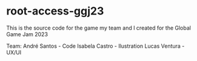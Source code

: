 # root-access-ggj23

This is the source code for the game my team and I created for the Global Game Jam 2023


Team:
André Santos - Code
Isabela Castro - Ilustration
Lucas Ventura - UX/UI
